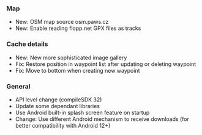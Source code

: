### Map
- New: OSM map source osm.paws.cz
- New: Enable reading flopp.net GPX files as tracks

### Cache details
- New: New more sophisticated image gallery
- Fix: Restore position in waypoint list after updating or deleting waypoint
- Fix: Move to bottom when creating new waypoint

### General
- API level change (compileSDK 32)
- Update some dependant libraries
- Use Android built-in splash screen feature on startup 
- Change: Use different Android mechanism to receive downloads (for better compatibility with Android 12+)
